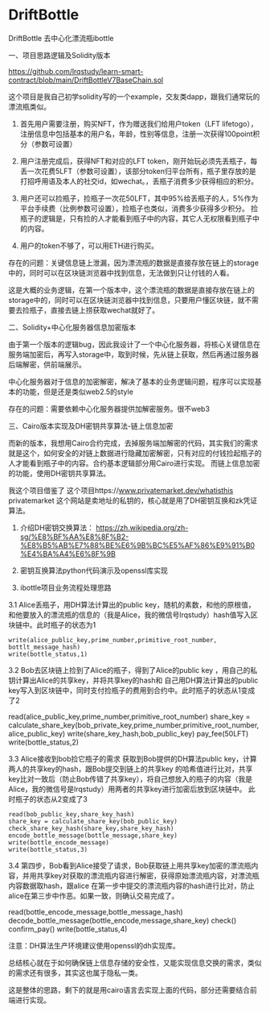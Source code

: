 # DriftBottle
DriftBottle
去中心化漂流瓶ibottle

一、项目思路逻辑及Solidity版本

https://github.com/lrqstudy/learn-smart-contract/blob/main/DriftBottleV7BaseChain.sol

这个项目是我自己初学solidity写的一个example，交友类dapp，跟我们通常玩的漂流瓶类似。

1. 首先用户需要注册，购买NFT，作为赠送我们给用户token（LFT lifetogo），注册信息中包括基本的用户名，年龄，性别等信息，注册一次获得100point积分（参数可设置）

2. 用户注册完成后，获得NFT和对应的LFT token，刚开始玩必须先丢瓶子，每丢一次花费5LFT（参数可设置），该部分token归平台所有，瓶子里存放的是打招呼用语及本人的社交id，如wechat。，丢瓶子消费多少获得相应的积分。

3. 用户还可以捡瓶子，捡瓶子一次花50LFT，其中95%给丢瓶子的人，5%作为平台手续费（比例参数可设置），捡瓶子也类似，消费多少获得多少积分。
   捡瓶子的逻辑是，只有捡的人才能看到瓶子中的内容，其它人无权限看到瓶子中的内容。

4. 用户的token不够了，可以用ETH进行购买。

存在的问题：关键信息链上泄漏，因为漂流瓶的数据是直接存放在链上的storage中的，同时可以在区块链浏览器中找到信息，无法做到只让付钱的人看。

这是大概的业务逻辑，在第一个版本中，这个漂流瓶的数据是直接存放在链上的storage中的，同时可以在区块链浏览器中找到信息，只要用户懂区块链，就不需要去捡瓶子，直接去链上捞获取wechat就好了。

二、Solidity+中心化服务器信息加密版本

由于第一个版本的逻辑bug，因此我设计了一个中心化服务器，将核心关键信息在服务端加密后，再写入storage中，取到时候，先从链上获取，然后再通过服务器后端解密，供前端展示。

中心化服务器对于信息的加密解密，解决了基本的业务逻辑问题，程序可以实现基本的功能，但是还是类似web2.5的style


存在的问题：需要依赖中心化服务器提供加解密服务。很不web3


三、Cairo版本实现及DH密钥共享算法-链上信息加密

而新的版本，我想用Cairo合约完成，去掉服务端加解密的代码，其实我们的需求就是这个，如何安全的对链上数据进行隐藏加密解密，只有对应的付钱捡起瓶子的人才能看到瓶子中的内容。合约基本逻辑部分用Cairo进行实现。 而链上信息加密的功能，使用DH密钥共享算法。

我这个项目借鉴了 这个项目https://www.privatemarket.dev/whatisthis 
privatemarket 这个网站是卖地址的私钥的，核心就是用了DH密钥互换和zk凭证算法。

1. 介绍DH密钥交换算法： https://zh.wikipedia.org/zh-sg/%E8%BF%AA%E8%8F%B2-%E8%B5%AB%E7%88%BE%E6%9B%BC%E5%AF%86%E9%91%B0%E4%BA%A4%E6%8F%9B

2. 密钥互换算法python代码演示及openssl库实现



3. ibottle项目业务流程处理思路

3.1 Alice丢瓶子，用DH算法计算出的public key，随机的素数，和他的原根值， 和他要放入的漂流瓶的信息的（我是Alice，我的微信号lrqstudy）hash值写入区块链中。此时瓶子的状态为1

	write(alice_public_key,prime_number,primitive_root_number, bottlt_message_hash)
	write(bottle_status,1)


3.2 Bob去区块链上捡到了Alice的瓶子，得到了Alice的public key ，用自己的私钥计算出Alice的共享key，并将共享key的hash和 自己用DH算法计算出的public key写入到区块链中，同时支付捡瓶子的费用到合约中。此时瓶子的状态从1变成了2
   
   read(alice_public_key,prime_number,primitive_root_number)
   share_key = calculate_share_key(bob_private_key,prime_number,primitive_root_number,alice_public_key)
   write(share_key_hash,bob_public_key) 
   pay_fee(50LFT)
   write(bottle_status,2)

3.3 Alice接收到bob捡它瓶子的需求
   获取到Bob提供的DH算法public key，计算两人的共享key的hash，跟Bob提交到链上的共享key 的哈希值进行比对，共享key比对一致后（防止Bob传错了共享key），将自己想放入的瓶子的内容（我是Alice，我的微信号是lrqstudy）用两者的共享key进行加密后放到区块链中。 此时瓶子的状态从2变成了3
	
	read(bob_public_key,share_key_hash)
	share_key = calculate_share_key(bob_public_key)
	check_share_key_hash(share_key,share_key_hash)
	encode_bottle_message(bottle_message,share_key)
	write(bottle_encode_message)
	write(bottle_status,3)

3.4 第四步，Bob看到Alice接受了请求，Bob获取链上用共享key加密的漂流瓶内容，并用共享key对获取的漂流瓶内容进行解密，获得原始漂流瓶内容，对漂流瓶内容数据取hash，跟alice 在第一步中提交的漂流瓶内容的hash进行比对，防止alice在第三步中作恶。如果一致，则确认交易完成了。
	
   read(bottle_encode_message,bottle_message_hash)
   decode_bottle_message(bottle_encode,message,share_key)
   check()
   confirm_pay()
   write(bottle_status,4)

注意：DH算法生产环境建议使用openssl的dh实现库。

总结核心就在于如何确保链上信息存储的安全性，又能实现信息交换的需求，类似的需求还有很多，其实这也属于隐私一类。 

这是整体的思路，剩下的就是用cairo语言去实现上面的代码，部分还需要结合前端进行实现。












